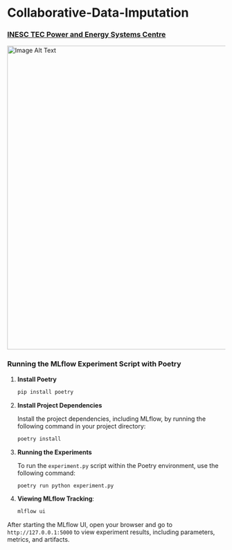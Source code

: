 # Collaborative-Data-Imputation

### [INESC TEC Power and Energy Systems Centre](https://www.inesctec.pt/en/centres/cpes#intro)

<img src="img/colab_data_imputation.png" alt="Image Alt Text" width="700"/>

### Running the MLflow Experiment Script with Poetry

1. **Install Poetry**

    ```bash
    pip install poetry
    ```

2. **Install Project Dependencies** 

    Install the project dependencies, including MLflow, by running the following command in your project directory:

    ```bash
    poetry install
    ```

3. **Running the Experiments** 

    To run the `experiment.py` script within the Poetry environment, use the following command:

    ```bash
    poetry run python experiment.py
    ```

4. **Viewing MLflow Tracking**: 

    ```bash
    mlflow ui
    ```

After starting the MLflow UI, open your browser and go to `http://127.0.0.1:5000` to view experiment results, including parameters, metrics, and artifacts.